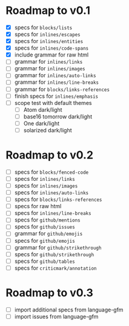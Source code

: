 # Roadmap to v0.1

- [x] specs for `blocks/lists`
- [x] specs for `inlines/escapes`
- [x] specs for `inlines/entities`
- [x] specs for `inlines/code-spans`
- [x] include grammar for raw html
- [ ] grammar for `inlines/links`
- [ ] grammar for `inlines/images`
- [ ] grammar for `inlines/auto-links`
- [ ] grammar for `inlines/line-breaks`
- [ ] grammar for `blocks/links-references`
- [ ] finish specs for `inlines/emphasis`
- [ ] scope test with default themes
  - [ ] Atom dark/light
  - [ ] base16 tomorrow dark/light
  - [ ] One dark/light
  - [ ] solarized dark/light

# Roadmap to v0.2

- [ ] specs for `blocks/fenced-code`
- [ ] specs for `inlines/links`
- [ ] specs for `inlines/images`
- [ ] specs for `inlines/auto-links`
- [ ] specs for `blocks/links-references`
- [ ] specs for raw html
- [ ] specs for `inlines/line-breaks`
- [ ] specs for `github/mentions`
- [ ] specs for `github/issues`
- [ ] grammar for `github/emojis`
- [ ] specs for `github/emojis`
- [ ] grammar for `github/strikethrough`
- [ ] specs for `github/strikethrough`
- [ ] specs for `github/tables`
- [ ] specs for `criticmark/annotation`

# Roadmap to v0.3

- [ ] import additional specs from language-gfm
- [ ] import issues from language-gfm
